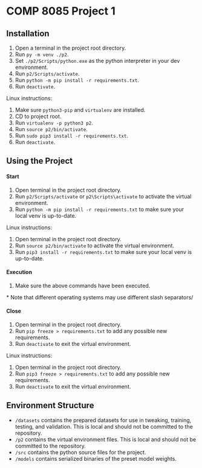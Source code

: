 # COMP 8085 Project 1

## Installation

1. Open a terminal in the project root directory.
2. Run `py -m venv ./p2`.
3. Set `./p2/Scripts/python.exe` as the python interpreter in your dev environment.
4. Run `p2/Scripts/activate`.
5. Run `python -m pip install -r requirements.txt`.
6. Run `deactivate`.

Linux instructions:
1. Make sure `python3-pip` and `virtualenv` are installed.
2. CD to project root.
3. Run `virtualenv -p python3 p2`.
4. Run `source p2/bin/activate`.
5. Run `sudo pip3 install -r requirements.txt`.
6. Run `deactivate`.

## Using the Project

#### Start

1. Open terminal in the project root directory.
2. Run `p2/Scripts/activate` or `p2\Scripts\activate` to activate the virtual environment.
3. Run `python -m pip install -r requirements.txt` to make sure your local venv is up-to-date.

Linux instructions:
1. Open terminal in the project root directory.
2. Run `source p2/bin/activate` to activate the virtual environment.
3. Run `pip3 install -r requirements.txt` to make sure your local venv is up-to-date.

#### Execution

1. Make sure the above commands have been executed.
<!--2. Run `python3 src/NIDS.py <args>`-->
\* Note that different operating systems may use different slash separators/

#### Close

1. Open terminal in the project root directory.
2. Run `pip freeze > requirements.txt` to add any possible new requirements.
3. Run `deactivate` to exit the virtual environment.

Linux instructions:
1. Open terminal in the project root directory.
2. Run `pip3 freeze > requirements.txt` to add any possible new requirements.
3. Run `deactivate` to exit the virtual environment.

## Environment Structure

- `/datasets` contains the prepared datasets for use in tweaking, training, testing, and validation.
This is local and should not be committed to the repository.
- `/p2` contains the virtual environment files. This is local and should not be committed to the repository.
- `/src` contains the python source files for the project.
- `/models` contains serialized binaries of the preset model weights.

